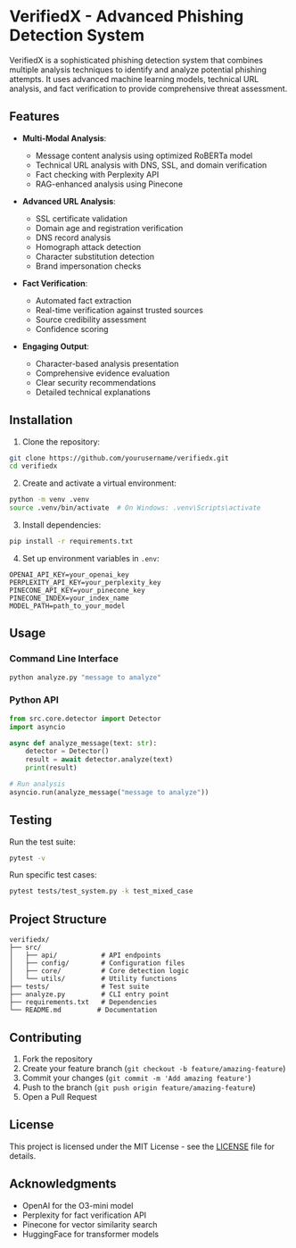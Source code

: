 # VerifiedX - Advanced Phishing Detection System

VerifiedX is a sophisticated phishing detection system that combines multiple analysis techniques to identify and analyze potential phishing attempts. It uses advanced machine learning models, technical URL analysis, and fact verification to provide comprehensive threat assessment.

## Features

- **Multi-Modal Analysis**:
  - Message content analysis using optimized RoBERTa model
  - Technical URL analysis with DNS, SSL, and domain verification
  - Fact checking with Perplexity API
  - RAG-enhanced analysis using Pinecone

- **Advanced URL Analysis**:
  - SSL certificate validation
  - Domain age and registration verification
  - DNS record analysis
  - Homograph attack detection
  - Character substitution detection
  - Brand impersonation checks

- **Fact Verification**:
  - Automated fact extraction
  - Real-time verification against trusted sources
  - Source credibility assessment
  - Confidence scoring

- **Engaging Output**:
  - Character-based analysis presentation
  - Comprehensive evidence evaluation
  - Clear security recommendations
  - Detailed technical explanations

## Installation

1. Clone the repository:
```bash
git clone https://github.com/yourusername/verifiedx.git
cd verifiedx
```

2. Create and activate a virtual environment:
```bash
python -m venv .venv
source .venv/bin/activate  # On Windows: .venv\Scripts\activate
```

3. Install dependencies:
```bash
pip install -r requirements.txt
```

4. Set up environment variables in `.env`:
```env
OPENAI_API_KEY=your_openai_key
PERPLEXITY_API_KEY=your_perplexity_key
PINECONE_API_KEY=your_pinecone_key
PINECONE_INDEX=your_index_name
MODEL_PATH=path_to_your_model
```

## Usage

### Command Line Interface
```bash
python analyze.py "message to analyze"
```

### Python API
```python
from src.core.detector import Detector
import asyncio

async def analyze_message(text: str):
    detector = Detector()
    result = await detector.analyze(text)
    print(result)

# Run analysis
asyncio.run(analyze_message("message to analyze"))
```

## Testing

Run the test suite:
```bash
pytest -v
```

Run specific test cases:
```bash
pytest tests/test_system.py -k test_mixed_case
```

## Project Structure

```
verifiedx/
├── src/
│   ├── api/           # API endpoints
│   ├── config/        # Configuration files
│   ├── core/          # Core detection logic
│   └── utils/         # Utility functions
├── tests/             # Test suite
├── analyze.py         # CLI entry point
├── requirements.txt   # Dependencies
└── README.md         # Documentation
```

## Contributing

1. Fork the repository
2. Create your feature branch (`git checkout -b feature/amazing-feature`)
3. Commit your changes (`git commit -m 'Add amazing feature'`)
4. Push to the branch (`git push origin feature/amazing-feature`)
5. Open a Pull Request

## License

This project is licensed under the MIT License - see the [LICENSE](LICENSE) file for details.

## Acknowledgments

- OpenAI for the O3-mini model
- Perplexity for fact verification API
- Pinecone for vector similarity search
- HuggingFace for transformer models 